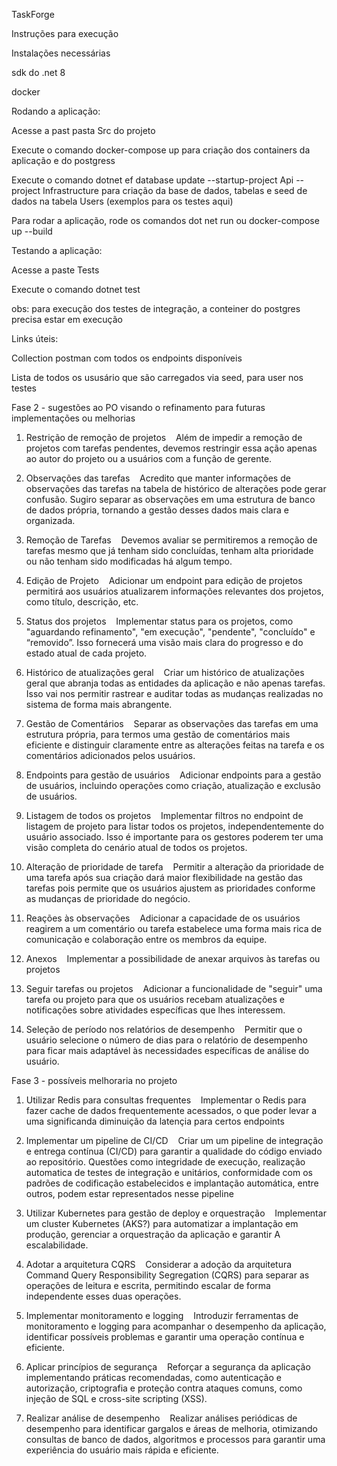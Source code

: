 TaskForge



Instruções para execução



Instalações necessárias

sdk do .net 8

docker



Rodando a aplicação:

Acesse a past pasta Src do projeto

Execute o comando docker-compose up para criação dos containers da aplicação e do postgress

Execute o comando dotnet ef database update --startup-project Api --project Infrastructure para criação da base de dados, tabelas e seed de dados na tabela Users (exemplos para os testes aqui)

Para rodar a aplicação, rode os comandos dot net run ou docker-compose up --build 



Testando a aplicação:

Acesse a paste Tests

Execute o comando dotnet test

obs: para execução dos testes de integração, a conteiner do postgres precisa estar em execução



Links úteis:

Collection postman com todos os endpoints disponíveis

Lista de todos os ususário que são carregados via seed, para user nos testes





Fase 2 - sugestões ao PO visando o refinamento para futuras implementações ou melhorias



1. Restrição de remoção de projetos
    Além de impedir a remoção de projetos com tarefas pendentes, devemos restringir essa ação apenas ao autor do projeto ou a usuários com a função de gerente.

2. Observações das tarefas
    Acredito que manter informações de observações das tarefas na tabela de histórico de alterações pode gerar confusão. Sugiro separar as observações em uma estrutura de banco de dados própria, tornando a gestão desses dados mais clara e organizada.

3. Remoção de Tarefas
    Devemos avaliar se permitiremos a remoção de tarefas mesmo que já tenham sido concluídas, tenham alta prioridade ou não tenham sido modificadas há algum tempo. 

4. Edição de Projeto
    Adicionar um endpoint para edição de projetos permitirá aos usuários atualizarem informações relevantes dos projetos, como título, descrição, etc.

5. Status dos projetos
    Implementar status para os projetos, como "aguardando refinamento", "em execução", "pendente", "concluído" e “removido”. Isso fornecerá uma visão mais clara do progresso e do estado atual de cada projeto.

6. Histórico de atualizações geral
    Criar um histórico de atualizações geral que abranja todas as entidades da aplicação e não apenas tarefas. Isso vai nos permitir rastrear e auditar todas as mudanças realizadas no sistema de forma mais abrangente.

7. Gestão de Comentários
    Separar as observações das tarefas em uma estrutura própria, para termos uma gestão de comentários mais eficiente e distinguir claramente entre as alterações feitas na tarefa e os comentários adicionados pelos usuários.

8. Endpoints para gestão de usuários
    Adicionar endpoints para a gestão de usuários, incluindo operações como criação, atualização e exclusão de usuários.

9. Listagem de todos os projetos
    Implementar filtros no endpoint de listagem de projeto para listar todos os projetos, independentemente do usuário associado. Isso é importante para os gestores poderem ter uma visão completa do cenário atual de todos os projetos.

10. Alteração de prioridade de tarefa
    Permitir a alteração da prioridade de uma tarefa após sua criação dará maior flexibilidade na gestão das tarefas pois permite que os usuários ajustem as prioridades conforme as mudanças de prioridade do negócio.

11. Reações às observações
    Adicionar a capacidade de os usuários reagirem a um comentário ou tarefa estabelece uma forma mais rica de comunicação e colaboração entre os membros da equipe.

12. Anexos
    Implementar a possibilidade de anexar arquivos às tarefas ou projetos 

13. Seguir tarefas ou projetos
    Adicionar a funcionalidade de "seguir" uma tarefa ou projeto para que os usuários recebam atualizações e notificações sobre atividades específicas que lhes interessem.

14. Seleção de período nos relatórios de desempenho
    Permitir que o usuário selecione o número de dias para o relatório de desempenho para ficar mais adaptável às necessidades específicas de análise do usuário.



Fase 3 - possíveis melhoraria no projeto



1. Utilizar Redis para consultas frequentes
    Implementar o Redis para fazer cache de dados frequentemente acessados, o que poder levar a uma significanda diminuição da latençia para certos endpoints

2. Implementar um pipeline de CI/CD
    Criar um um pipeline de integração e entrega contínua (CI/CD) para garantir a qualidade do código enviado ao repositório. Questões como integridade de execução, realização automatica de testes de integração e unitários, conformidade com os padrões de codificação estabelecidos e implantação automática, entre outros, podem estar representados nesse pipeline

3. Utilizar Kubernetes para gestão de deploy e orquestração
    Implementar um cluster Kubernetes (AKS?) para automatizar a implantação em produção, gerenciar a orquestração da aplicação e garantir A escalabilidade.

4. Adotar a arquitetura CQRS
    Considerar a adoção da arquitetura Command Query Responsibility Segregation (CQRS) para separar as operações de leitura e escrita, permitindo escalar de forma independente esses duas operações.

5. Implementar monitoramento e logging
    Introduzir ferramentas de monitoramento e logging para acompanhar o desempenho da aplicação, identificar possíveis problemas e garantir uma operação contínua e eficiente.

6. Aplicar princípios de segurança
    Reforçar a segurança da aplicação implementando práticas recomendadas, como autenticação e autorização, criptografia e proteção contra ataques comuns, como injeção de SQL e cross-site scripting (XSS).

7. Realizar análise de desempenho
    Realizar análises periódicas de desempenho para identificar gargalos e áreas de melhoria, otimizando consultas de banco de dados, algoritmos e processos para garantir uma experiência do usuário mais rápida e eficiente.